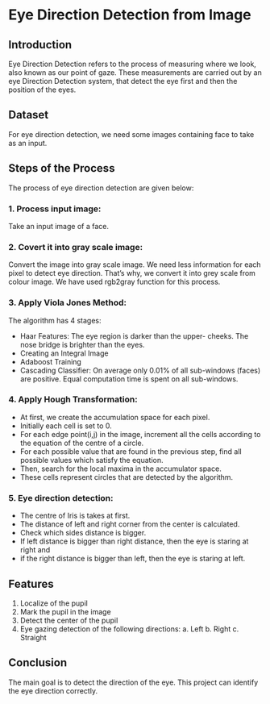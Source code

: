 # Eye Direction Detection from Image

## Introduction
Eye Direction Detection refers to the process of measuring where we look, also known as our point of gaze. These measurements are carried out by an eye Direction Detection system, that detect the eye first and then the position of the eyes.

## Dataset
For eye direction detection, we need some images containing face to take as an input.

## Steps of the Process
The process of eye direction detection are given below:

### 1. Process input image:
Take an input image of a face.

### 2. Covert it into gray scale image: 
Convert the image into gray scale image. We need less information for each pixel to detect eye direction. That’s why, we convert it into grey scale from colour image. We have used rgb2gray function for this process. 

### 3. Apply Viola Jones Method: 
The algorithm has 4 stages:
-	Haar Features: The eye region is darker than the upper- cheeks. The nose bridge is brighter than the eyes.
-	Creating an Integral Image
-	Adaboost Training
-	Cascading Classifier: On average only 0.01% of all sub-windows (faces) are positive. Equal computation time is spent on all sub-windows.

### 4. Apply Hough Transformation:
-	At first, we create the accumulation space for each pixel. 
-	Initially each cell is set to 0. 
-	For each edge point(i,j) in the image, increment all the cells according to the equation of the centre of a circle.
-	For each possible value that are found in the previous step, find all possible values which satisfy the equation.
-	Then, search for the local maxima in the accumulator space. 
-	These cells represent circles that are detected by the algorithm.

### 5. Eye direction detection:
-	The centre of Iris is takes at first. 
-	The distance of left and right corner from the center is calculated.
-	Check which sides distance is bigger.
-	If left distance is bigger than right distance, then the eye is staring at right and 
-	if the right distance is bigger than left, then the eye is staring at left.

## Features
1. Localize of the pupil
2. Mark the pupil in the image
3. Detect the center of the pupil
4. Eye gazing detection of the following directions: a. Left b. Right c. Straight 

## Conclusion
The main goal is to detect the direction of the eye. This project can identify the eye direction correctly.

